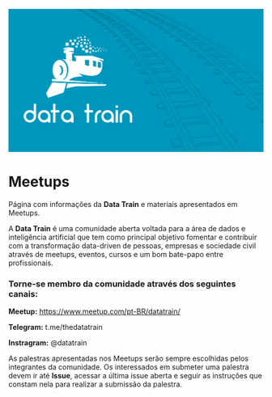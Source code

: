 ![Data_Train](https://github.com/TheDataTrain/Meetups/blob/master/Data_Train.jpeg)

# Meetups
Página com informações da **Data Train** e materiais apresentados em Meetups.

A **Data Train** é uma comunidade aberta voltada para a área de dados e inteligência artificial que tem como principal objetivo fomentar e contribuir com a transformação data-driven de pessoas, empresas e sociedade civil através de meetups, eventos, cursos e um bom bate-papo entre profissionais.

### Torne-se membro da comunidade através dos seguintes canais:

**Meetup:** https://www.meetup.com/pt-BR/datatrain/

**Telegram:** t.me/thedatatrain

**Instragram:** @datatrain

As palestras apresentadas nos Meetups serão sempre escolhidas pelos integrantes da comunidade. Os interessados em submeter uma palestra devem ir até **Issue**, acessar a última issue aberta e seguir as instruções que constam nela para realizar a submissão da palestra.
